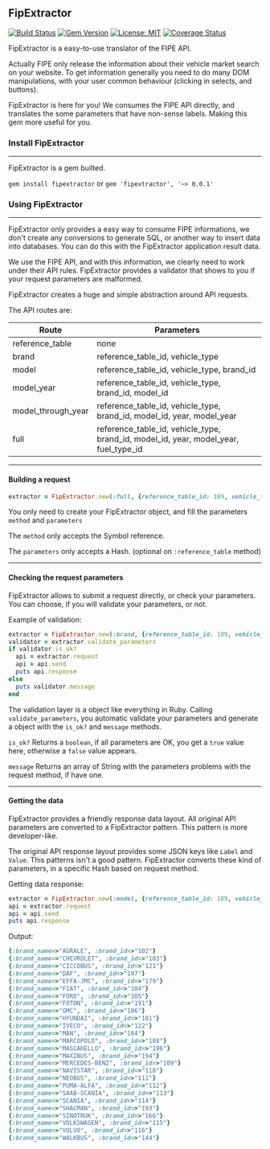 ## FipExtractor 

[![Build Status](https://travis-ci.org/Rynaro/FipExtractor.svg?branch=master)](https://travis-ci.org/Rynaro/FipExtractor)
[![Gem Version](https://badge.fury.io/rb/fipextractor.svg)](https://badge.fury.io/rb/fipextractor)
[![License: MIT](https://img.shields.io/badge/License-MIT-yellow.svg)](https://opensource.org/licenses/MIT)
[![Coverage Status](https://coveralls.io/repos/github/Rynaro/FipExtractor/badge.svg?branch=master)](https://coveralls.io/github/Rynaro/FipExtractor?branch=master)


FipExtractor is a easy-to-use translator of the FIPE API.

Actually FIPE only release the information about their vehicle market search on
your website. To get information generally you need to do many DOM manipulations,
with your user common behaviour (clicking in selects, and buttons).

FipExtractor is here for you! We consumes the FIPE API directly, and
translates the some parameters that have non-sense labels. Making this gem more useful for you.

### Install FipExtractor
---
FipExtractor is a gem builted.

``gem install fipextractor``  or ``gem 'fipextractor', '~> 0.0.1'``


### Using FipExtractor
---

FipExtractor only provides a easy way to consume FIPE informations, we don't create any
conversions to generate SQL, or another way to insert data into databases.
You can do this with the FipExtractor application result data.

We use the FIPE API, and with this information, we clearly need to work under their
API rules. FipExtractor provides a validator that shows to you if your request parameters
are malformed.

FipExtractor creates a huge and simple abstraction around API requests.

The API routes are:

|Route|Parameters|
|------|----------|
|reference_table|none|
|brand|reference_table_id, vehicle_type|
|model|reference_table_id, vehicle_type, brand_id|
|model_year|reference_table_id, vehicle_type, brand_id, model_id|
|model_through_year|reference_table_id, vehicle_type, brand_id, model_id, year, model_year|
|full|reference_table_id, vehicle_type, brand_id, model_id, year, model_year, fuel_type_id|

---
#### Building a request

````ruby
extractor = FipExtractor.new(:full, {reference_table_id: 189, vehicle_type: :car, brand_id: 3, model_id: 7, model_year: "1999", year: "1999", fuel_type_id: 1})
````

You only need to create your FipExtractor object, and fill the parameters ``method`` and ``parameters``

The ``method`` only accepts the Symbol reference.

The ``parameters`` only accepts a Hash. (optional on ``:reference_table`` method)

---
#### Checking the request parameters

FipExtractor allows to submit a request directly, or check your parameters. You can choose, if you will validate your parameters, or not.

Example of validation:

````ruby
extractor = FipExtractor.new(:brand, {reference_table_id: 189, vehicle_type: :truck})
validator = extractor.validate_parameters
if validator.is_ok?
  api = extractor.request
  api = api.send
  puts api.response
else
  puts validator.message
end
````

The validation layer is a object like everything in Ruby. Calling ``validate_parameters``, you automatic validate your parameters and generate a object with the ``is_ok?`` and ``message`` methods.

``is_ok?`` Returns a ``boolean``, if all parameters are OK, you get a ``true`` value here, otherwise a ``false`` value appears.

``message`` Returns an array of String with the parameters problems with the request method, if have one.

---
#### Getting the data

FipExtractor provides a friendly response data layout. All original API parameters are converted to a FipExtractor pattern. This pattern is more developer-like.

The original API response layout provides some JSON keys like ``Label`` and ``Value``. This patterns isn't a good pattern. FipExtractor converts these kind of parameters, in a specific Hash based on request method.

Getting data response:
````ruby
extractor = FipExtractor.new(:model, {reference_table_id: 189, vehicle_type: :truck, brand_id: 102})
api = extractor.request
api = api.send
puts api.response
````

Output:

````ruby
{:brand_name=>"AGRALE", :brand_id=>"102"}
{:brand_name=>"CHEVROLET", :brand_id=>"103"}
{:brand_name=>"CICCOBUS", :brand_id=>"121"}
{:brand_name=>"DAF", :brand_id=>"197"}
{:brand_name=>"EFFA-JMC", :brand_id=>"179"}
{:brand_name=>"FIAT", :brand_id=>"104"}
{:brand_name=>"FORD", :brand_id=>"105"}
{:brand_name=>"FOTON", :brand_id=>"191"}
{:brand_name=>"GMC", :brand_id=>"106"}
{:brand_name=>"HYUNDAI", :brand_id=>"181"}
{:brand_name=>"IVECO", :brand_id=>"122"}
{:brand_name=>"MAN", :brand_id=>"184"}
{:brand_name=>"MARCOPOLO", :brand_id=>"108"}
{:brand_name=>"MASCARELLO", :brand_id=>"196"}
{:brand_name=>"MAXIBUS", :brand_id=>"194"}
{:brand_name=>"MERCEDES-BENZ", :brand_id=>"109"}
{:brand_name=>"NAVISTAR", :brand_id=>"110"}
{:brand_name=>"NEOBUS", :brand_id=>"111"}
{:brand_name=>"PUMA-ALFA", :brand_id=>"112"}
{:brand_name=>"SAAB-SCANIA", :brand_id=>"113"}
{:brand_name=>"SCANIA", :brand_id=>"114"}
{:brand_name=>"SHACMAN", :brand_id=>"193"}
{:brand_name=>"SINOTRUK", :brand_id=>"166"}
{:brand_name=>"VOLKSWAGEN", :brand_id=>"115"}
{:brand_name=>"VOLVO", :brand_id=>"116"}
{:brand_name=>"WALKBUS", :brand_id=>"144"}
````
